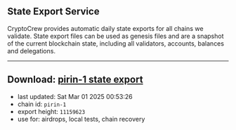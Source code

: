## State Export Service
CryptoCrew provides automatic daily state exports for all chains we validate. State export files can be used as genesis files and are a snapshot of the current blockchain state, including all validators, accounts, balances and delegations.

---
**Download: [pirin-1 state export](https://dl-eu2.ccvalidators.com/SERVICE/nolus/pirin-1_export_11159623.json)**
---

- last updated: Sat Mar 01 2025 00:53:26
- chain id: `pirin-1`
- export height: `11159623`
- use for: airdrops, local tests, chain recovery
